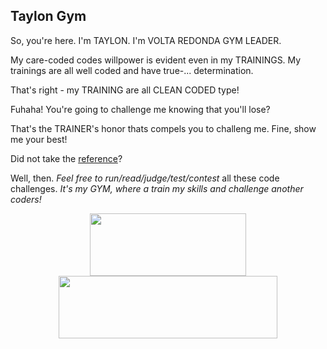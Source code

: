 ## Taylon Gym

So, you're here. I'm TAYLON.
I'm VOLTA REDONDA GYM LEADER.

My care-coded codes willpower is evident even in my TRAININGS.
My trainings are all well coded and have true-... determination.

That's right - my TRAINING are all CLEAN CODED type!

Fuhaha! You're going to challenge me knowing that you'll lose?

That's the TRAINER's honor thats compels you to challeng me.
Fine, show me your best!

Did not take the [reference](https://www.youtube.com/watch?v=jp4BKcFIfB0 "Hope this does not kill my professionalism")?

Well, then. *Feel free to run/read/judge/test/contest* all these code challenges.
*It's my GYM, where a train my skills and challenge another coders!*

<div vertical layout align="center">
  <img src="http://letscode-academy.com/wp-content/uploads/2017/06/logo-horizontal-01.png" 
       width="250" height="100" marginBottom="-20"/>
  <img src="https://pngimage.net/wp-content/uploads/2018/06/gotta-catch-em-all-png-5.png" width="350" height="100" />
</div>
